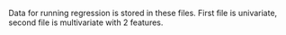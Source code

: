 Data for running regression is stored in these files. 
First file is univariate, second file is multivariate with 2 features.
